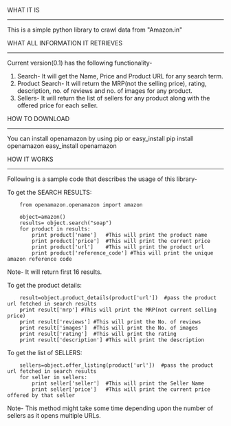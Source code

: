 WHAT IT IS
__________
This is a simple python library to crawl data from "Amazon.in"

WHAT ALL INFORMATION IT RETRIEVES
_________________________________
Current version(0.1) has the following functionality-
1) Search- It will get the Name, Price and Product URL for any search term.
2) Product Search- It will return the MRP(not the selling price), rating, description, no. of reviews and no. of images 	for any product.
3) Sellers- It will return the list of sellers for any product along with the offered price for each seller.

HOW TO DOWNLOAD
_______________
You can install openamazon by using pip or easy_install
    pip install openamazon
    easy_install openamazon

HOW IT WORKS
____________
Following is a sample code that describes the usage of this library-

   To get the SEARCH RESULTS: 
```
	from openamazon.openamazon import amazon
	
	object=amazon()
	results= object.search("soap")
	for product in results:
		print product['name']	#This will print the product name
		print product['price']	#This will print the current price
		print product['url']	#This will print the product url
		print product['reference_code']	#This will print the unique amazon reference code
```
 Note- It will return first 16 results.

   To get the product details:
```
	result=object.product_details(product['url'])  #pass the product url fetched in search results
	print result['mrp']	#This will print the MRP(not current selling price)
	print result['reviews']	#This will print the No. of reviews
	print result['images']	#This will print the No. of images
	print result['rating']	#This will print the rating
	print result['description']	#This will print the description
```
   To get the list of SELLERS:
```
	sellers=object.offer_listing(product['url'])  #pass the product url fetched in search results
	for seller in sellers:
		print seller['seller']	#This will print the Seller Name
		print seller['price']	#This will print the current price offered by that seller
```
 Note- This method might take some time depending upon the number of sellers as it opens multiple URLs.